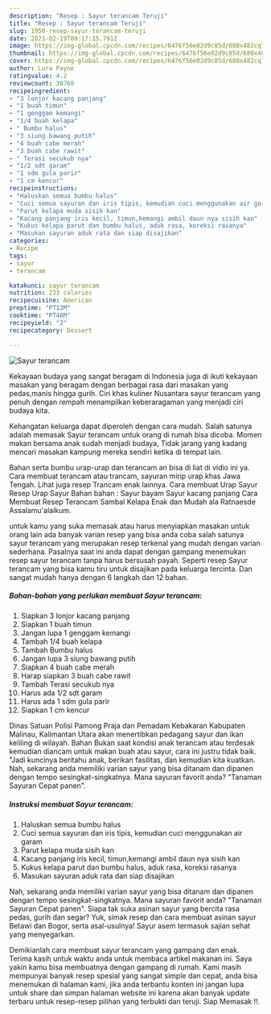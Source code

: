 ```yaml
---
description: "Resep : Sayur terancam Teruji"
title: "Resep : Sayur terancam Teruji"
slug: 1950-resep-sayur-terancam-teruji
date: 2021-02-19T09:17:15.791Z
image: https://img-global.cpcdn.com/recipes/6476f56e02d9c85d/680x482cq70/sayur-terancam-foto-resep-utama.jpg
thumbnail: https://img-global.cpcdn.com/recipes/6476f56e02d9c85d/680x482cq70/sayur-terancam-foto-resep-utama.jpg
cover: https://img-global.cpcdn.com/recipes/6476f56e02d9c85d/680x482cq70/sayur-terancam-foto-resep-utama.jpg
author: Lura Payne
ratingvalue: 4.2
reviewcount: 30760
recipeingredient:
- "3 lonjor kacang panjang"
- "1 buah timun"
- "1 genggam kemangi"
- "1/4 buah kelapa"
- " Bumbu halus"
- "3 siung bawang putih"
- "4 buah cabe merah"
- "3 buah cabe rawit"
- " Terasi secukub nya"
- "1/2 sdt garam"
- "1 sdm gula parir"
- "1 cm kencur"
recipeinstructions:
- "Haluskan semua bumbu halus"
- "Cuci semua sayuran dan iris tipis, kemudian cuci menggunakan air garam"
- "Parut kelapa muda sisih kan"
- "Kacang panjang iris kecil, timun,kemangi ambil daun nya sisih kan"
- "Kukus kelapa parut dan bumbu halus, aduk rasa, koreksi rasanya"
- "Masukan sayuran aduk rata dan siap disajikan"
categories:
- Recipe
tags:
- sayur
- terancam

katakunci: sayur terancam 
nutrition: 233 calories
recipecuisine: American
preptime: "PT12M"
cooktime: "PT46M"
recipeyield: "2"
recipecategory: Dessert

---
```



![Sayur terancam](https://img-global.cpcdn.com/recipes/6476f56e02d9c85d/680x482cq70/sayur-terancam-foto-resep-utama.jpg)

Kekayaan budaya yang sangat beragam di Indonesia juga di ikuti kekayaan masakan yang beragam dengan berbagai rasa dari masakan yang pedas,manis hingga gurih. Ciri khas kuliner Nusantara sayur terancam yang penuh dengan rempah menampilkan keberaragaman yang menjadi ciri budaya kita.


Kehangatan keluarga dapat diperoleh dengan cara mudah. Salah satunya adalah memasak Sayur terancam untuk orang di rumah bisa dicoba. Momen makan bersama anak sudah menjadi budaya, Tidak jarang yang kadang mencari masakan kampung mereka sendiri ketika di tempat lain.

Bahan serta bumbu urap-urap dan terancam an bisa di liat di vidio ini ya. Cara membuat terancam atau trancam, sayuran mirip urap khas Jawa Tengah. Lihat juga resep Trancam enak lainnya. Cara membuat Urap Sayur Resep Urap Sayur Bahan bahan : Sayur bayam Sayur kacang panjang Cara Membuat Resep Terancam Sambal Kelapa Enak dan Mudah ala Ratnaesde Assalamu&#39;alaikum.

untuk kamu yang suka memasak atau harus menyiapkan masakan untuk orang lain ada banyak varian resep yang bisa anda coba salah satunya sayur terancam yang merupakan resep terkenal yang mudah dengan varian sederhana. Pasalnya saat ini anda dapat dengan gampang menemukan resep sayur terancam tanpa harus bersusah payah.
Seperti resep Sayur terancam yang bisa kamu tiru untuk disajikan pada keluarga tercinta. Dan sangat mudah hanya dengan 6 langkah dan 12 bahan.


<!--inarticleads1-->

##### Bahan-bahan yang perlukan membuat Sayur terancam:

1. Siapkan 3 lonjor kacang panjang
1. Siapkan 1 buah timun
1. Jangan lupa 1 genggam kemangi
1. Tambah 1/4 buah kelapa
1. Tambah  Bumbu halus
1. Jangan lupa 3 siung bawang putih
1. Siapkan 4 buah cabe merah
1. Harap siapkan 3 buah cabe rawit
1. Tambah  Terasi secukub nya
1. Harus ada 1/2 sdt garam
1. Harus ada 1 sdm gula parir
1. Siapkan 1 cm kencur


Dinas Satuan Polisi Pamong Praja dan Pemadam Kebakaran Kabupaten Malinau, Kalimantan Utara akan menertibkan pedagang sayur dan ikan keliling di wilayah. Bahan  Bukan saat kondisi anak terancam atau terdesak kemudian diancam untuk makan buah atau sayur, cara ini justru tidak baik. &#34;Jadi kuncinya beritahu anak, berikan fasilitas, dan kemudian kita kuatkan. Nah, sekarang anda memiliki varian sayur yang bisa ditanam dan dipanen dengan tempo sesingkat-singkatnya. Mana sayuran favorit anda? &#34;Tanaman Sayuran Cepat panen&#34;. 

<!--inarticleads2-->

##### Instruksi membuat  Sayur terancam:

1. Haluskan semua bumbu halus
1. Cuci semua sayuran dan iris tipis, kemudian cuci menggunakan air garam
1. Parut kelapa muda sisih kan
1. Kacang panjang iris kecil, timun,kemangi ambil daun nya sisih kan
1. Kukus kelapa parut dan bumbu halus, aduk rasa, koreksi rasanya
1. Masukan sayuran aduk rata dan siap disajikan


Nah, sekarang anda memiliki varian sayur yang bisa ditanam dan dipanen dengan tempo sesingkat-singkatnya. Mana sayuran favorit anda? &#34;Tanaman Sayuran Cepat panen&#34;. Siapa tak suka asinan sayur yang bercita rasa pedas, gurih dan segar? Yuk, simak resep dan cara membuat asinan sayur Betawi dan Bogor, serta asal-usulnya! Sayur asem termasuk sajian sehat yang menyegarkan. 

Demikianlah cara membuat sayur terancam yang gampang dan enak. Terima kasih untuk waktu anda untuk membaca artikel makanan ini. Saya yakin kamu bisa membuatnya dengan gampang di rumah. Kami masih mempunyai banyak resep spesial yang sangat simple dan cepat, anda bisa menemukan di halaman kami, jika anda terbantu konten ini jangan lupa untuk share dan simpan halaman website ini karena akan banyak update terbaru untuk resep-resep pilihan yang terbukti dan teruji. Siap Memasak !!. 
